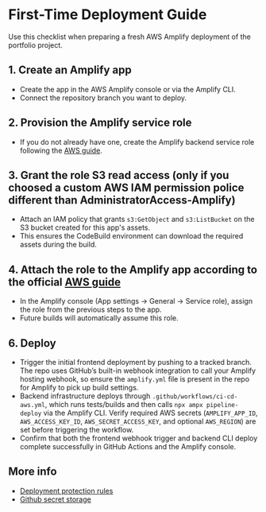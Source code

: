 # First-Time Deployment Guide

Use this checklist when preparing a fresh AWS Amplify deployment of the portfolio project.

## 1. Create an Amplify app

- Create the app in the AWS Amplify console or via the Amplify CLI.
- Connect the repository branch you want to deploy.

## 2. Provision the Amplify service role

- If you do not already have one, create the Amplify backend service role following the [AWS guide](https://docs.aws.amazon.com/amplify/latest/userguide/amplify-service-role.html).

## 3. Grant the role S3 read access (only if you choosed a custom AWS IAM permission police different than AdministratorAccess-Amplify)

- Attach an IAM policy that grants `s3:GetObject` and `s3:ListBucket` on the S3 bucket created for this app's assets.
- This ensures the CodeBuild environment can download the required assets during the build.

## 4. Attach the role to the Amplify app according to the official [AWS guide](https://docs.aws.amazon.com/amplify/latest/userguide/amplify-service-role.html)

- In the Amplify console (App settings → General → Service role), assign the role from the previous steps to the app.
- Future builds will automatically assume this role.

## 6. Deploy

- Trigger the initial frontend deployment by pushing to a tracked branch. The repo uses GitHub’s built-in webhook integration to call your Amplify hosting webhook, so ensure the `amplify.yml` file is present in the repo for Amplify to pick up build settings.
- Backend infrastructure deploys through `.github/workflows/ci-cd-aws.yml`, which runs tests/builds and then calls `npx ampx pipeline-deploy` via the Amplify CLI. Verify required AWS secrets (`AMPLIFY_APP_ID`, `AWS_ACCESS_KEY_ID`, `AWS_SECRET_ACCESS_KEY`, and optional `AWS_REGION`) are set before triggering the workflow.
- Confirm that both the frontend webhook trigger and backend CLI deploy complete successfully in GitHub Actions and the Amplify console.

## More info

- [Deployment protection rules](https://docs.github.com/en/actions/reference/workflows-and-actions/deployments-and-environments#deployment-protection-rules)
- [Github secret storage](https://docs.github.com/en/actions/reference/workflows-and-actions/contexts#secrets-context)

